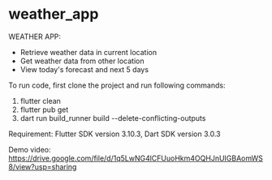 # weather_app

WEATHER APP:
- Retrieve weather data in current location
- Get weather data from other location
- View today's forecast and next 5 days

To run code, first clone the project and run following commands:
1. flutter clean
2. flutter pub get
3. dart run build_runner build --delete-conflicting-outputs 

Requirement: Flutter SDK version 3.10.3, Dart SDK version 3.0.3

Demo video: https://drive.google.com/file/d/1q5LwNG4lCFUuoHkm4OQHJnUIGBAomWS8/view?usp=sharing
